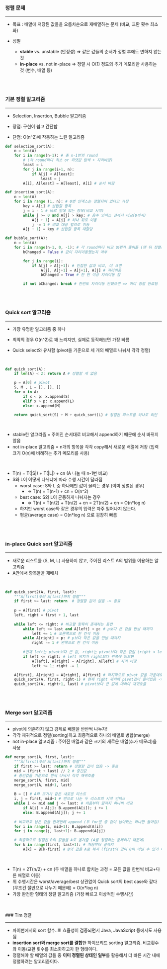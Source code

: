 ### 정렬 문제

---

- 목표 : 배열에 저장된 값들을 오름차순으로 재배열하는 문제 (비교, 교환 횟수 최소화)

- 성질
  - **stable** vs. unstable (안정성) ⇒ 같은 값들의 순서가 정렬 후에도 변하지 않는 것
  - **in-place** vs. not in-place ⇒ 정렬 시 O(1) 정도의 추가 메모리만 사용하는 것 (변수, 배열 등)

<br/>
<br/>

### 기본 정렬 알고리즘

---

- Selection, Insertion, Bubble 알고리즘

- 장점: 구현이 쉽고 간단함

- 단점: O(n^2)에 작동하는 느린 알고리즘

```python
def selection_sort(A):
    n = len(A)
    for i in range(n-1): # 총 n-1번의 round
        # (각 round마다 최소 or 최댓값 탐색 + 자리바꿈)
        least = i
        for j in range(i+1, n):
            if A[j] < A[least]:
                least = j
        A[i], A[least] = A[least], A[i] # 순서 바꿈
```

```python
def insertion_sort(A):
    n = len(A)
    for i in range (1, n): # 0번 인덱스는 정렬되어 있다고 가정
        key = A[i] # 삽입할 항목
        j = i - 1 # 바로 앞에 있는 항목(비교 시작)
        while j >= 0 and A[j] > key: # 음수 인덱스 전까지 비교(0까지)
            A[j + 1] = A[j] # 하나 뒤로 이동
            j -= 1 # 비교 대상 앞으로 이동
        A[j + 1] = key # 삽입할 항목 재할당
```

```python
def bubble_sort(A):
    n = len(A)
    for i in range(n-1, 0, -1): # 각 round마다 비교 범위가 줄어듦 (맨 뒤 정렬된 부분 제외)
        bChanged = False # 값이 자리이동했는지 여부

        for j in range(i):
            if A[j] > A[j+1]: # 인접한 값과 비교, 더 크면
                A[j], A[j+1] = A[j+1], A[j] # 자리이동
                bChanged = True # 한 번 이상 자리이동 함

        if not bChanged: break # 한번도 자리이동 안했으면 => 이미 정렬 완료됨
```

<br/>
<br/>

### Quick sort 알고리즘

---

- 가장 유명한 알고리즘 중 하나

- 최악의 경우 O(n^2)로 꽤 느리지만, 실제로 동작해보면 가장 빠름

- Quick select와 유사함 (pivot을 기준으로 세 개의 배열로 나눠서 각각 정렬)

<br/>

```python
def quick_sort(A):
	if len(A) < 2: return A # 정렬할 게 없음

	p = A[0] # pivot
	S, M , L = [], [], []
	for x in A:
		if x < p: x.append(S)
		elif x > p: x.append(L)
		else: x.append(M)

	return quick_sort(S) + M + quick_sort(L) # 정렬된 리스트를 하나로 리턴
```

<br/>

- stable한 알고리즘 = 주어진 순서대로 비교해서 append하기 때문에 순서 바뀌지 않음
- not in-place 알고리즘 = n개의 항목을 각각 copy해서 새로운 배열에 저장 (입력 크기 O(n)에 비례하는 추가 메모리를 사용)

<br/>

- T(n) = T(|S|) + T(|L|) + cn (A 나눌 때 n-1번 비교)
- S와 L이 어떻게 나뉘냐에 따라 수행 시간이 달라짐
  - worst case: S와 L 중 하나에만 값이 몰리는 경우 (이미 정렬된 경우)
    - ⇒ T(n) = T(n-1) + cn = O(n^2)
  - best case: S와 L이 균등하게 나눠지는 경우
    - ⇒ T(n) = T(n/2) + T(n/2) + cn = 2T(n/2) + cn = O(n\*log n)
  - 하지만 worst case와 같은 경우의 입력은 자주 일어나지 않는다.
  - 평균(average case) = O(n\*log n) 으로 굉장히 빠름

<br/>
<br/>

### in-place Quick sort 알고리즘

---

- 새로운 리스트를 (S, M, L) 사용하지 않고, 주어진 리스트 A의 범위를 이용하는 알고리즘
- A안에서 항목들을 재배치

<br/>

```python
def quick_sort2(A, first, last):
	"""A[first]부터 A[last]까지 정렬"""
	if first >= last: return  # 정렬할 값이 없음 -> 종료
	
	p = A[first] # pivot
	left, right = first + 1, last
	
	while left <= right: # 비교할 항목이 존재하는 동안
		while left <= last and A[left] < p: # p보다 큰 값을 만날 때까지
			left += 1 # 오른쪽으로 한 칸씩 이동
		while A[right] > p: # p보다 작은 값을 만날 때까지
			right -= 1 # 왼쪽으로 한 칸씩 이동
		
		#현재 left는 pivot보다 큰 값, right는 pivot보다 작은 값임 (right < left)
		if left <= right: # left 위치가 right보다 왼쪽에 있으면
			A[left], A[right] = A[right], A[left] # 자리 바꿈
			left += 1; right -= 1

	A[first], A[right] = A[right], A[first] # 마지막으로 pivot 값을 가운데로 이동
	quick_sort2(A, first, right-1) # 현재 right 위치에 pivot값이 들어있음 -> pivot보다 작은 값들에 대하여 재귀호출
	quick_sort2(A, right+1, last) # pivot보다 큰 값에 대하여 재귀호출
```

<br/>
<br/>

### Merge sort 알고리즘

---

- pivot에 의존하지 않고 강제로 배열을 반반씩 나누자!
- 각각 재귀적으로 정렬(sorting)하고 최종적으로 하나의 배열로 병합(merge)
- not in-place 알고리즘 : 주어진 배열과 같은 크기의 새로운 배열(추가 메모리)을 사용

```python
def merge_sort(A, first, last):
	"""A[first]부터 A[last]까지 정렬"""
	if first >= last: return # 정렬할 값이 없음 -> 종료
	mid = (first + last) // 2 # 중간값
	# 중간값을 기준으로 반씩 나눠서 각각 재귀호출
	merge_sort(A, first, mid)
	merge_sort(A, mid+1, last)
	
	B = [] # A와 크기가 같은 새로운 리스트
	i, j = first, mid+1 # 반으로 나눈 두 리스트의 시작 인덱스
	while i <= mid and j <= last: # 처음부터 끝까지 하나씩 비교
		if A[i] < A[j]: B.append(A[i]); i += 1
		else: B.append(A[j]); j += 1
	
	# 비교하고 남은 값들 한꺼번에 append (두 for문 중 값이 남아있는 하나만 돌아감)
	for i in range(i, mid+1): B.append(A[i])
	for j in range(j, last+1): B.append(A[j])

	# 최종적으로 정렬된 B의 값들을 A로 옮겨줌 (A를 정렬하는 문제이기 때문에)
	for k in range(first, last+1): # 처음부터 끝까지
		A[k] = B[k-first] # B의 값을 A로 복사	(first의 값이 0이 아닐 수 있기 때문에 인덱스 조정이 필요함)
```
<br/>

- T(n) = 2T(n/2) + cn (두 배열을 하나로 합치는 과정 = 모든 값을 한번씩 비교+다른 배열로 이동)
- 위 수행시간은 worst/average/best 상관없이 Quick sort의 best case와 같다 (무조건 절반으로 나누기 때문에) = O(n*log n)
- 가장 완전한 형태의 정렬 알고리즘 (가장 빠르고 이상적인 수행시간)

<br/>
<br/>
### Tim 정렬

---

- 파이썬에서의 sort 함수..!!! 효율성이 검증되면서 Java, JavaScript 등에서도 사용됨
- **insertion sort와 merge sort를 결합**한 하이브리드 sorting 알고리즘. 비교횟수와 이동/교환 횟수를 최소화하고자 한 형태이다.
- 정렬해야 할 배열의 값들 중 **이미 정렬된 상태인 일부**를 활용해서 더 빠른 시간 내에 정렬하려는 알고리즘이다.

